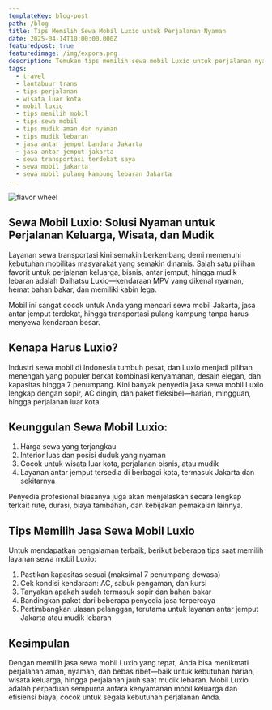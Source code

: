 ```yaml
---
templateKey: blog-post
path: /blog
title: Tips Memilih Sewa Mobil Luxio untuk Perjalanan Nyaman
date: 2025-04-14T10:00:00.000Z
featuredpost: true
featuredimage: /img/expora.png
description: Temukan tips memilih sewa mobil Luxio untuk perjalanan nyaman dan efisien. Cocok untuk wisata luar kota, mudik lebaran, dan jasa antar jemput di Jakarta. Dapatkan panduan memilih layanan sewa transportasi terpercaya, termasuk tips sewa mobil, mobil keluarga, hingga jasa antar jemput terdekat Anda.
tags:
  - travel 
  - lantabuur trans
  - tips perjalanan
  - wisata luar kota
  - mobil luxio
  - tips memilih mobil
  - tips sewa mobil
  - tips mudik aman dan nyaman
  - tips mudik lebaran
  - jasa antar jemput bandara Jakarta
  - jasa antar jemput jakarta
  - sewa transportasi terdekat saya
  - sewa mobil jakarta
  - sewa mobil pulang kampung lebaran Jakarta
---
```

![flavor wheel](/img/luxio1.png)

## Sewa Mobil Luxio: Solusi Nyaman untuk Perjalanan Keluarga, Wisata, dan Mudik

Layanan sewa transportasi kini semakin berkembang demi memenuhi kebutuhan mobilitas masyarakat yang semakin dinamis. Salah satu pilihan favorit untuk perjalanan keluarga, bisnis, antar jemput, hingga mudik lebaran adalah Daihatsu Luxio—kendaraan MPV yang dikenal nyaman, hemat bahan bakar, dan memiliki kabin lega.

Mobil ini sangat cocok untuk Anda yang mencari sewa mobil Jakarta, jasa antar jemput terdekat, hingga transportasi pulang kampung tanpa harus menyewa kendaraan besar.

## Kenapa Harus Luxio?
Industri sewa mobil di Indonesia tumbuh pesat, dan Luxio menjadi pilihan menengah yang populer berkat kombinasi kenyamanan, desain elegan, dan kapasitas hingga 7 penumpang. Kini banyak penyedia jasa sewa mobil Luxio lengkap dengan sopir, AC dingin, dan paket fleksibel—harian, mingguan, hingga perjalanan luar kota.

## Keunggulan Sewa Mobil Luxio:
1. Harga sewa yang terjangkau
2. Interior luas dan posisi duduk yang nyaman
3. Cocok untuk wisata luar kota, perjalanan bisnis, atau mudik
4. Layanan antar jemput tersedia di berbagai kota, termasuk Jakarta dan sekitarnya 

Penyedia profesional biasanya juga akan menjelaskan secara lengkap terkait rute, durasi, biaya tambahan, dan kebijakan pemakaian lainnya.

## Tips Memilih Jasa Sewa Mobil Luxio
Untuk mendapatkan pengalaman terbaik, berikut beberapa tips saat memilih layanan sewa mobil Luxio:
1. Pastikan kapasitas sesuai (maksimal 7 penumpang dewasa)
2. Cek kondisi kendaraan: AC, sabuk pengaman, dan kursi
3. Tanyakan apakah sudah termasuk sopir dan bahan bakar
4. Bandingkan paket dari beberapa penyedia jasa terpercaya
5. Pertimbangkan ulasan pelanggan, terutama untuk layanan antar jemput Jakarta atau mudik lebaran

## Kesimpulan
Dengan memilih jasa sewa mobil Luxio yang tepat, Anda bisa menikmati perjalanan aman, nyaman, dan bebas ribet—baik untuk kebutuhan harian, wisata keluarga, hingga perjalanan jauh saat mudik lebaran. Mobil Luxio adalah perpaduan sempurna antara kenyamanan mobil keluarga dan efisiensi biaya, cocok untuk segala kebutuhan perjalanan Anda.